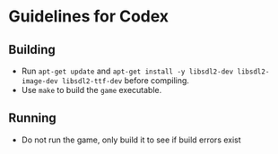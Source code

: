 # Guidelines for Codex

## Building
- Run `apt-get update` and `apt-get install -y libsdl2-dev libsdl2-image-dev libsdl2-ttf-dev` before compiling.
- Use `make` to build the `game` executable.

## Running
- Do not run the game, only build it to see if build errors exist
